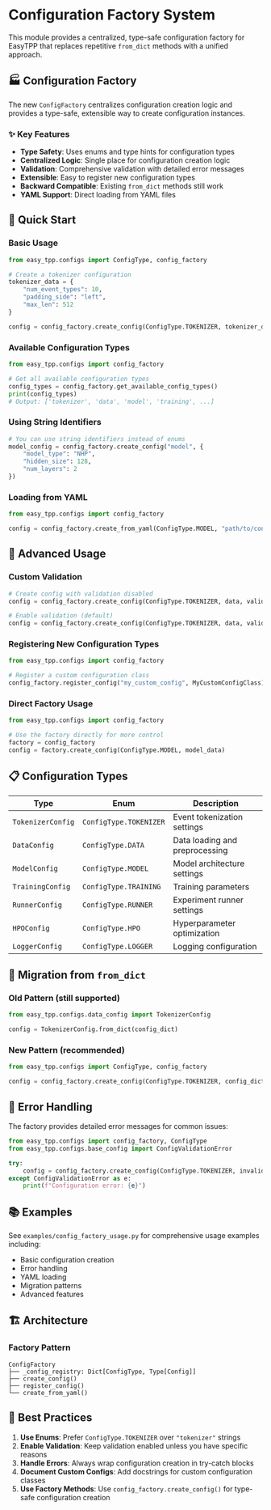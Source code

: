# Configuration Factory System

This module provides a centralized, type-safe configuration factory for EasyTPP that replaces repetitive `from_dict` methods with a unified approach.

## 🏭 Configuration Factory

The new `ConfigFactory` centralizes configuration creation logic and provides a type-safe, extensible way to create configuration instances.

### ✨ Key Features

- **Type Safety**: Uses enums and type hints for configuration types
- **Centralized Logic**: Single place for configuration creation logic
- **Validation**: Comprehensive validation with detailed error messages
- **Extensible**: Easy to register new configuration types
- **Backward Compatible**: Existing `from_dict` methods still work
- **YAML Support**: Direct loading from YAML files

## 🚀 Quick Start

### Basic Usage

```python
from easy_tpp.configs import ConfigType, config_factory

# Create a tokenizer configuration
tokenizer_data = {
    "num_event_types": 10,
    "padding_side": "left",
    "max_len": 512
}

config = config_factory.create_config(ConfigType.TOKENIZER, tokenizer_data)
```

### Available Configuration Types

```python
from easy_tpp.configs import config_factory

# Get all available configuration types
config_types = config_factory.get_available_config_types()
print(config_types)
# Output: ['tokenizer', 'data', 'model', 'training', ...]
```

### Using String Identifiers

```python
# You can use string identifiers instead of enums
model_config = config_factory.create_config("model", {
    "model_type": "NHP",
    "hidden_size": 128,
    "num_layers": 2
})
```

### Loading from YAML

```python
from easy_tpp.configs import config_factory

config = config_factory.create_from_yaml(ConfigType.MODEL, "path/to/config.yaml")
```

## 🔧 Advanced Usage

### Custom Validation

```python
# Create config with validation disabled
config = config_factory.create_config(ConfigType.TOKENIZER, data, validate=False)

# Enable validation (default)
config = config_factory.create_config(ConfigType.TOKENIZER, data, validate=True)
```

### Registering New Configuration Types

```python
from easy_tpp.configs import config_factory

# Register a custom configuration class
config_factory.register_config("my_custom_config", MyCustomConfigClass)
```

### Direct Factory Usage

```python
from easy_tpp.configs import config_factory

# Use the factory directly for more control
factory = config_factory
config = factory.create_config(ConfigType.MODEL, model_data)
```

## 📋 Configuration Types

| Type | Enum | Description |
|------|------|-------------|
| `TokenizerConfig` | `ConfigType.TOKENIZER` | Event tokenization settings |
| `DataConfig` | `ConfigType.DATA` | Data loading and preprocessing |
| `ModelConfig` | `ConfigType.MODEL` | Model architecture settings |
| `TrainingConfig` | `ConfigType.TRAINING` | Training parameters |
| `RunnerConfig` | `ConfigType.RUNNER` | Experiment runner settings |
| `HPOConfig` | `ConfigType.HPO` | Hyperparameter optimization |
| `LoggerConfig` | `ConfigType.LOGGER` | Logging configuration |

## 🔄 Migration from `from_dict`

### Old Pattern (still supported)
```python
from easy_tpp.configs.data_config import TokenizerConfig

config = TokenizerConfig.from_dict(config_dict)
```

### New Pattern (recommended)
```python
from easy_tpp.configs import ConfigType, config_factory

config = config_factory.create_config(ConfigType.TOKENIZER, config_dict)
```

## 🚫 Error Handling

The factory provides detailed error messages for common issues:

```python
from easy_tpp.configs import config_factory, ConfigType
from easy_tpp.configs.base_config import ConfigValidationError

try:
    config = config_factory.create_config(ConfigType.TOKENIZER, invalid_data)
except ConfigValidationError as e:
    print(f"Configuration error: {e}")
```

## 📚 Examples

See `examples/config_factory_usage.py` for comprehensive usage examples including:

- Basic configuration creation
- Error handling
- YAML loading
- Migration patterns
- Advanced features

## 🏗️ Architecture

### Factory Pattern

```
ConfigFactory
├── _config_registry: Dict[ConfigType, Type[Config]]
├── create_config()
├── register_config()
└── create_from_yaml()
```

## 🎯 Best Practices

1. **Use Enums**: Prefer `ConfigType.TOKENIZER` over `"tokenizer"` strings
2. **Enable Validation**: Keep validation enabled unless you have specific reasons
3. **Handle Errors**: Always wrap configuration creation in try-catch blocks
4. **Document Custom Configs**: Add docstrings for custom configuration classes
5. **Use Factory Methods**: Use `config_factory.create_config()` for type-safe configuration creation
